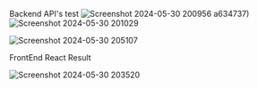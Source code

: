 Backend API's test
![Screenshot 2024-05-30 200956](https://github.com/Priyankamadire/21BD1A05CZ-Full-Stack-Task/assets/108828579/06a7848b-f0b9-4e2e-8da9-3f89699af3c8)
a634737)
![Screenshot 2024-05-30 201029](https://github.com/Priyankamadire/21BD1A05CZ-Full-Stack-Task/assets/108828579/ecfe8ef4-2d37-4813-b514-15c4ae2dc059)

 
![Screenshot 2024-05-30 205107](https://github.com/Priyankamadire/21BD1A05CZ-Full-Stack-Task/assets/108828579/f45f75d1-ae57-411c-b576-41a64fe5d64f)

FrontEnd React Result

![Screenshot 2024-05-30 203520](https://github.com/Priyankamadire/21BD1A05CZ-Full-Stack-Task/assets/108828579/5559ef16-fe2f-4f1c-bca6-ee638856b875)

